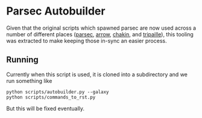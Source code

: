 # Parsec Autobuilder

Given that the original scripts which spawned parsec are now used across a
number of different places ([parsec](https://github.com/galaxy-iuc/parsec),
[arrow](https://github.com/galaxy-genome-annotation/python-apollo/),
[chakin](https://github.com/galaxy-genome-annotation/python-chado), and
[tripaille](https://github.com/galaxy-genome-annotation/python-tripal)), this tooling was extracted
to make keeping those in-sync an easier process.


## Running

Currently when this script is used, it is cloned into a subdirectory and we run something like

```
python scripts/autobuilder.py --galaxy
python scripts/commands_to_rst.py
```

But this will be fixed eventually.
